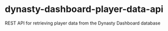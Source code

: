 # dynasty-dashboard-player-data-api
REST API for retrieving player data from the Dynasty Dashboard database
